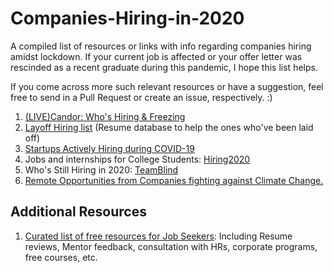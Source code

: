 # Companies-Hiring-in-2020
A compiled list of resources or links with info regarding companies hiring amidst lockdown. If your current job is affected or your offer letter was rescinded as a recent graduate during this pandemic, I hope this list helps.  

If you come across more such relevant resources or have a suggestion, feel free to send in a Pull Request or create an issue, respectively. :)


1. [(LIVE)Candor: Who's Hiring & Freezing](https://candor.co/hiring-freezes/)
2. [Layoff Hiring list](https://candor.co/layoff-list/) (Resume database to help the ones who've been laid off)
3. [Startups Actively Hiring during COVID-19](https://docs.google.com/spreadsheets/d/15vTgoKSDjOsyvyh_MMHyPN1kUBdkUlZFV_mQCmfF89Y/htmlview#)
4. Jobs and internships for College Students: [Hiring2020](https://github.com/gcreddy42/hiring2020)
5. Who's Still Hiring in 2020: [TeamBlind](https://www.teamblind.com/whoshiring)
6. [Remote Opportunities from Companies fighting against Climate Change.](https://climate.careers/jobs/?q&l=remote)


## Additional Resources

1. [Curated list of free resources for Job Seekers](https://docs.google.com/spreadsheets/d/1HPZelBxsFJraQ0MgUHha6RRttkXvJKDBN0ihSUbeAIY/edit?fbclid=IwAR0pOX7tIkeru7NE9Evkwp4SqpfvvsJRGUPvAzIomaDW9Wv1UBMyMGTMWNk#gid=0): Including Resume reviews, Mentor feedback, consultation with HRs, corporate programs, free courses, etc.
